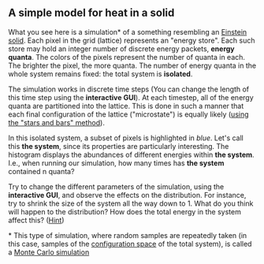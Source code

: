 ## A simple model for heat in a solid 
What you see here is a simulation* of a something resembling an [Einstein solid](https://en.wikipedia.org/wiki/Einstein_solid). Each pixel in the grid (lattice) represents an "energy store". Each such store may hold an integer number of discrete energy packets, **energy quanta**. The colors of the pixels represent the number of quanta in each. The brighter the pixel, the more quanta. The number of energy quanta in the whole system remains fixed: the total system is **isolated**.

The simulation works in discrete time steps (You can change the length of this time step using the **interactive GUI**). At each timestep, all of the energy quanta are partitioned into the lattice. This is done in such a manner that each final configuration of the lattice ("microstate") is equally likely ([using the "stars and bars" method](https://en.wikipedia.org/wiki/Stars_and_bars_(combinatorics))). 

In this isolated system, a subset of pixels is highlighted in *blue*. Let's call this **the system**, since its properties are particularly interesting. The histogram displays the abundances of different energies within **the system**. I.e., when running our simulation, how many times has **the system** contained n quanta?

Try to change the different parameters of the simulation, using the **interactive GUI**, and observe the effects on the distribution. For instance, try to shrink the size of the system all the way down to 1. What do you think will happen to the distribution? How does the total energy in the system affect this? ([Hint](https://en.wikipedia.org/wiki/Canonical_ensemble#Boltzmann_distribution_(separable_system)))

\* This type of simulation, where random samples are repeatedly taken (in this case, samples of the [configuration space](https://en.wikipedia.org/wiki/Configuration_space_(physics)) of the total system), is called a [Monte Carlo simulation](https://en.wikipedia.org/wiki/Monte_Carlo_method)

